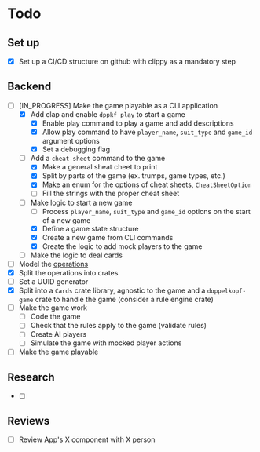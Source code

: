 # Todo

## Set up
- [x] Set up a CI/CD structure on github with clippy as a mandatory step

## Backend 

- [ ] [IN_PROGRESS] Make the game playable as a CLI application
  - [x] Add clap and enable `dppkf play` to start a game
    - [x] Enable play command to play a game and add descriptions
    - [x] Allow play command to have `player_name`, `suit_type` and `game_id` argument options
    - [x] Set a debugging flag
  - [ ] Add a `cheat-sheet` command to the game
    - [x] Make a general sheat cheet to print
    - [x] Split by parts of the game (ex. trumps, game types, etc.)
    - [x] Make an enum for the options of cheat sheets, `CheatSheetOption`
    - [ ] Fill the strings with the proper cheat sheet
  - [ ] Make logic to start a new game
    - [ ] Process `player_name`, `suit_type` and `game_id` options on the start of a new game
    - [x] Define a game state structure
    - [x] Create a new game from CLI commands
    - [x] Create the logic to add mock players to the game
  - [ ] Make the logic to deal cards
- [ ] Model the [operations](https://github.com/Rbatistab/dopplekopf-cdk/blob/main/docs/ARCHITECTURE_AND_DESIGN.md?plain=1#L68-L73)
- [x] Split the operations into crates
- [ ] Set a UUID generator
- [x] Split into a `Cards` crate library, agnostic to the game and a `doppelkopf-game` crate to handle the game (consider a rule engine crate)
- [ ] Make the game work
  - [ ] Code the game
  - [ ] Check that the rules apply to the game (validate rules)
  - [ ] Create AI players
  - [ ] Simulate the game with mocked player actions
- [ ] Make the game playable

## Research

- [ ] 

## Reviews

- [ ] Review App's X component with X person
